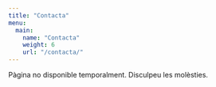 ```yaml
---
title: "Contacta"
menu:
  main:
    name: "Contacta"
    weight: 6
    url: "/contacta/"
---
```

Pàgina no disponible temporalment. Disculpeu les molèsties.
